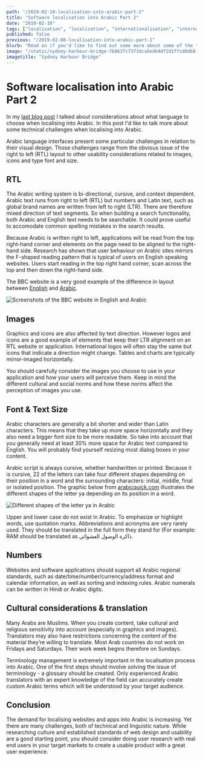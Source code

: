 ```yaml
---
path: "/2019-02-10-localisation-into-arabic-part-2"
title: "Software localisation into Arabic Part 2"
date: "2019-02-10"
tags: ["localisation", "localization", "internationalisation", "internationalization", "translation", "globalisation", "globalization", "challenges", "Arabic"]
published: false
previous: "/2019-02-08-localisation-into-arabic-part-1"
blurb: "Read on if you'd like to find out some more about some of the technical challenges when localising into Arabic."
image: "/static/sydney-harbour-bridge-7b8637c7373dca5edb4df2d1ffcd0d68.jpg"
imagetitle: "Sydney Harbour Bridge"
---
```


# Software localisation into Arabic Part 2

In my [last blog post](https://www.cornelia-schulz.net/2019-02-08-localisation-into-arabic-part-1 "last blog post") I talked about considerations about what language to choose when localising into Arabic. In this post I'd like to talk more about some technical challenges when localising into Arabic.

Arabic language interfaces present some particular challenges in relation to their visual design. Those challenges range from the obvious issue of the right to left (RTL) layout to other usability considerations related to images, icons and type font and size.

## RTL

The Arabic writing system is bi-directional, cursive, and context dependent. Arabic text runs from right to left (RTL) but numbers and Latin text, such as global brand names are written from left to right (LTR). There are therefore mixed direction of text segments. So when building a search functionality, both Arabic and English text needs to be searchable. It could prove useful to accomodate common spelling mistakes in the search results.

Because Arabic is written right to left, applications will be read from the top right-hand corner and elements on the page need to be aligned to the right-hand side. Research has shown that user behaviour on Arabic sites mirrors the F-shaped reading pattern that is typical of users on English speaking websites. Users start reading in the top right hand corner, scan across the top and then down the right-hand side.

The BBC website is a very good example of the difference in layout between [English](https://www.bbc.com/ "BBC.com website in English") and [Arabic](https://www.bbc.com/arabic "BBC.com website in Arabic").

![Screenshots of the BBC website in English and Arabic](/static/BBC-screenshots-999fcc17793c2d081e088aea41b48b9b.jpg)

## Images

Graphics and icons are also affected by text direction. However logos and icons are a good example of elements that keep their LTR alignment on an RTL website or application. International logos will often stay the same but icons that indicate a direction might change. Tables and charts are typically mirror-imaged horizontally.

You should carefully consider the images you choose to use in your application and how your users will perceive them. Keep in mind the different cultural and social norms and how these norms affect the perception of images you use.

## Font & Text Size

Arabic characters are generally a bit shorter and wider than Latin characters. This means that they take up more space horizontally and they also need a bigger font size to be more readable. So take into account that you generally need at least 30% more space for Arabic text compared to English. You will probably find yourself resizing most dialog boxes in your content.

Arabic script is always cursive, whether handwritten or printed. Because it is cursive, 22 of the letters can take four different shapes depending on their position in a word and the surrounding characters: initial, middle, final or isolated position. The graphic below from [arabicquick.com](http://arabicquick.com/learn-the-arabic-letter-ya/ "arabicquick.com") illustrates the different shapes of the letter ya depending on its position in a word.

![Different shapes of the letter ya in Arabic](/static/ya-fe58c591618cb87686520c7f929e8afa.png)

Upper and lower case do not exist in Arabic. To emphasize or highlight words, use quotation marks. Abbreviations and acronyms are very rarely used. They should be translated in the full form they stand for (For example: RAM should be translated as ذاكرة الوصول العشوائي.

## Numbers

Websites and software applications should support all Arabic regional standards, such as date/time/number/currency/address format and calendar information, as well as sorting and indexing rules. Arabic numerals can be written  in Hindi or Arabic digits.

## Cultural considerations & translation

Many Arabs are Muslims. When you create content, take cultural and religious sensitivity into account (especially in graphics and images). Translators may also have restrictions concerning the content of the material they’re willing to translate. Most Arab countries do not work on Fridays and Saturdays. Their work week begins therefore on Sundays.

Terminology management is extremely important in the localisation process into Arabic. One of the first steps should involve solving the issue of terminology - a glossary should be created. Only experienced Arabic translators with an expert knowledge of the field can accurately create custom Arabic terms which will be understood by your target audience.

## Conclusion

The demand for localising websites and apps into Arabic is increasing. Yet there are many challenges, both of technical and linguistic nature. While researching culture and established standards of web design and usability are a good starting point, you should consider doing user research with real end users in your target markets to create a usable product with a great user experience.